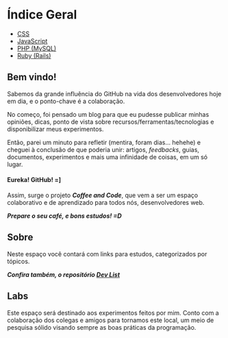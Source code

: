 # Índice Geral

* [CSS](css/)
* [JavaScript](javascript/)
* [PHP (MySQL)](php-mysql/)
* [Ruby (Rails)](ruby-rails/)


## Bem vindo! ##

Sabemos da grande influência do GitHub na vida dos desenvolvedores hoje em dia, e o ponto-chave é a colaboração.

No começo, foi pensado um blog para que eu pudesse publicar minhas opiniões, dicas, ponto de vista sobre recursos/ferramentas/tecnologias e disponibilizar meus experimentos.

Então, parei um minuto para refletir (mentira, foram dias… hehehe) e cheguei à conclusão de que poderia unir: artigos, *feedbacks*, guias, documentos, experimentos e mais uma infinidade de coisas, em um só lugar.

#### Eureka! GitHub! =]

Assim, surge o projeto ***Coffee and Code***, que vem a ser um espaço colaborativo e de aprendizado para todos nós, desenvolvedores web.

***Prepare o seu café, e bons estudos! =D***


## Sobre ##

Neste espaço você contará com links para estudos, categorizados por tópicos.

***Confira também, o repositório [Dev List](https://github.com/vitorbritto/dev-list)***

## Labs ##
Este espaço será destinado aos experimentos feitos por mim. Conto com a colaboração dos colegas e amigos para tornamos este local, um meio de pesquisa sólido visando sempre as boas práticas da programação.
